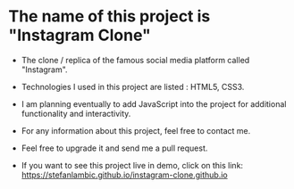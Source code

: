 # The name of this project is "Instagram Clone"
- The clone / replica of the famous social media platform called "Instagram". 
- Technologies I used in this project are listed : HTML5, CSS3. 
- I am planning eventually to add JavaScript into the project for additional functionality and interactivity.
- For any information about this project, feel free to contact me.

- Feel free to upgrade it and send me a pull request.
- If you want to see this project live in demo, click on this link: https://stefanlambic.github.io/instagram-clone.github.io

